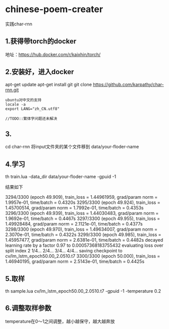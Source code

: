 # chinese-poem-creater
实践char-rnn

## 1.获得带torch的docker
地址：https://hub.docker.com/r/kaixhin/torch/
## 2.安装好，进入docker
apt-get update
apt-get install git 
git clone https://github.com/karpathy/char-rnn.git

    ubuntu对中文的支持
    locale -a
    export LANG="zh_CN.utf8"

    //TODO::繁体字问题还未解决
## 3.
cd char-rnn
将input文件夹的某个文件移到 data/your-floder-name

## 4.学习
th train.lua -data_dir data/your-floder-name -gpuid -1

结果如下

3294/3300 (epoch 49.909), train_loss = 1.44961959, grad/param norm = 1.9957e-01, time/batch = 0.4320s
3295/3300 (epoch 49.924), train_loss = 1.45700514, grad/param norm = 1.7992e-01, time/batch = 0.4353s
3296/3300 (epoch 49.939), train_loss = 1.44030483, grad/param norm = 1.9692e-01, time/batch = 0.4467s
3297/3300 (epoch 49.955), train_loss = 1.49928484, grad/param norm = 2.1121e-01, time/batch = 0.4377s
3298/3300 (epoch 49.970), train_loss = 1.49634007, grad/param norm = 2.3070e-01, time/batch = 0.4322s
3299/3300 (epoch 49.985), train_loss = 1.45957477, grad/param norm = 2.6381e-01, time/batch = 0.4482s
decayed learning rate by a factor 0.97 to 0.00057368183755432
evaluating loss over split index 2
1/4...
2/4...
3/4...
4/4...
saving checkpoint to cv/lm_lstm_epoch50.00_2.0510.t7
3300/3300 (epoch 50.000), train_loss = 1.46940195, grad/param norm = 2.5143e-01, time/batch = 0.4425s
## 5.取样
th sample.lua cv/lm_lstm_epoch50.00_2.0510.t7 -gpuid -1 -temperature 0.2
## 6.调整取样参数
temperature在0～1之间调整，越小越保守，越大越奔放

